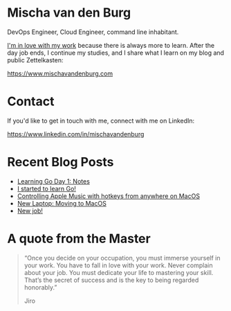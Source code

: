 # Mischa van den Burg

DevOps Engineer, Cloud Engineer, command line inhabitant.

[I'm in love with my work](https://mischavandenburg.com/zet/articles/jiro-sushi/) because there is always more to learn. After the day job ends, I continue my studies, and I share what I learn on my blog and public Zettelkasten:

https://www.mischavandenburg.com

# Contact

If you'd like to get in touch with me, connect with me on LinkedIn:

https://www.linkedin.com/in/mischavandenburg

# Recent Blog Posts
<!-- BLOG-POST-LIST:START -->
- [Learning Go Day 1: Notes](https://mischavandenburg.com/zet/go-day-1/)
- [I started to learn Go!](https://mischavandenburg.com/zet/start-learning-go/)
- [Controlling Apple Music with hotkeys from anywhere on MacOS](https://mischavandenburg.com/zet/apple-music-hotkeys/)
- [New Laptop: Moving to MacOS](https://mischavandenburg.com/zet/move-to-macos/)
- [New job!](https://mischavandenburg.com/zet/new-job-2023/)
<!-- BLOG-POST-LIST:END -->

# A quote from the Master

> “Once you decide on your occupation, you must immerse yourself in your work. You have to fall in love with your work. Never complain about your job. You must dedicate your life to mastering your skill. That’s the secret of success and is the key to being regarded honorably.”
>
> Jiro
